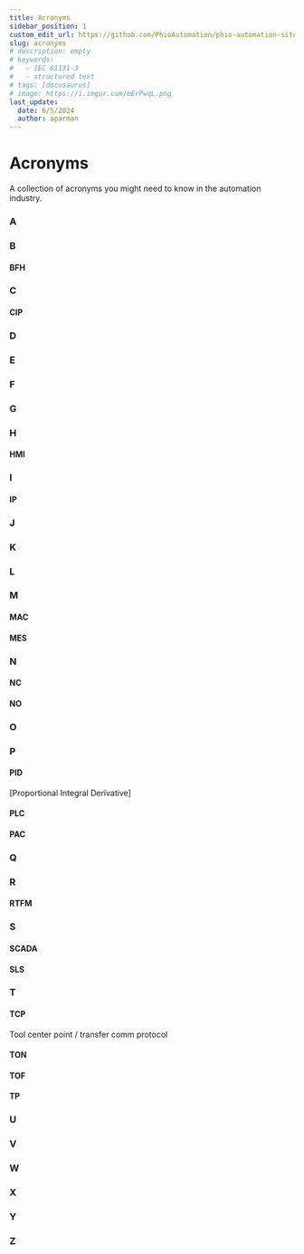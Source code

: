 ```yaml
---
title: Acronyms
sidebar_position: 1
custom_edit_url: https://github.com/PhioAutomation/phio-automation-site-docs/blob/dev/community/community/handbook/acronyms.md
slug: acronyms
# description: empty
# keywords:
#   - IEC 61131-3
#   - structured text
# tags: [docusaurus]
# image: https://i.imgur.com/mErPwqL.png
last_update:
  date: 6/5/2024
  author: aparman
---
```


# Acronyms

A collection of acronyms you might need to know in the automation industry.

### A

### B

#### BFH

### C

#### CIP

### D

### E

### F

### G

### H

#### HMI

### I

#### IP

### J

### K

### L

### M

#### MAC

#### MES

### N

#### NC

#### NO

### O

### P

#### PID

[Proportional Integral Derivative]

#### PLC

#### PAC

### Q

### R

#### RTFM

### S

#### SCADA

#### SLS

### T

#### TCP

Tool center point / transfer comm protocol

#### TON

#### TOF

#### TP

### U

### V

### W

### X

### Y

### Z
